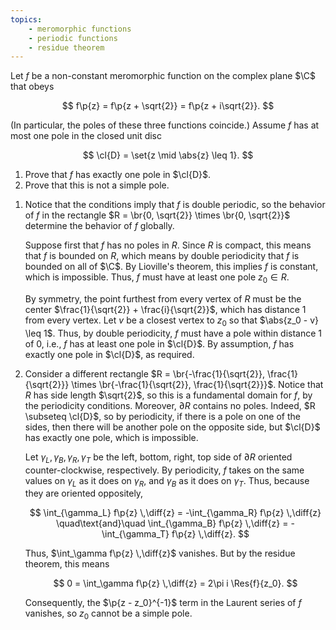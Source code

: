```yaml
---
topics:
    - meromorphic functions
    - periodic functions
    - residue theorem
---
```


<problem>

Let $f$ be a non-constant meromorphic function on the complex plane $\C$ that obeys

$$
f\p{z} = f\p{z + \sqrt{2}} = f\p{z + i\sqrt{2}}.
$$

(In particular, the poles of these three functions coincide.) Assume $f$ has at most one pole in the closed unit disc

$$
\cl{D} = \set{z \mid \abs{z} \leq 1}.
$$

1. Prove that $f$ has exactly one pole in $\cl{D}$.
2. Prove that this is not a simple pole.

</problem>

<solution>

1. Notice that the conditions imply that $f$ is double periodic, so the behavior of $f$ in the rectangle $R = \br{0, \sqrt{2}} \times \br{0, \sqrt{2}}$ determine the behavior of $f$ globally.

    Suppose first that $f$ has no poles in $R$. Since $R$ is compact, this means that $f$ is bounded on $R$, which means by double periodicity that $f$ is bounded on all of $\C$. By Lioville's theorem, this implies $f$ is constant, which is impossible. Thus, $f$ must have at least one pole $z_0 \in R$.

    By symmetry, the point furthest from every vertex of $R$ must be the center $\frac{1}{\sqrt{2}} + \frac{i}{\sqrt{2}}$, which has distance $1$ from every vertex. Let $v$ be a closest vertex to $z_0$ so that $\abs{z_0 - v} \leq 1$. Thus, by double periodicity, $f$ must have a pole within distance $1$ of $0$, i.e., $f$ has at least one pole in $\cl{D}$. By assumption, $f$ has exactly one pole in $\cl{D}$, as required.

2. Consider a different rectangle $R = \br{-\frac{1}{\sqrt{2}}, \frac{1}{\sqrt{2}}} \times \br{-\frac{1}{\sqrt{2}}, \frac{1}{\sqrt{2}}}$. Notice that $R$ has side length $\sqrt{2}$, so this is a fundamental domain for $f$, by the periodicity conditions. Moreover, $\partial{R}$ contains no poles. Indeed, $R \subseteq \cl{D}$, so by periodicity, if there is a pole on one of the sides, then there will be another pole on the opposite side, but $\cl{D}$ has exactly one pole, which is impossible.

    Let $\gamma_L, \gamma_B, \gamma_R, \gamma_T$ be the left, bottom, right, top side of $\partial{R}$ oriented counter-clockwise, respectively. By periodicity, $f$ takes on the same values on $\gamma_L$ as it does on $\gamma_R$, and $\gamma_B$ as it does on $\gamma_T$. Thus, because they are oriented oppositely,

    $$
    \int_{\gamma_L} f\p{z} \,\diff{z} = -\int_{\gamma_R} f\p{z} \,\diff{z}
    \quad\text{and}\quad
    \int_{\gamma_B} f\p{z} \,\diff{z} = -\int_{\gamma_T} f\p{z} \,\diff{z}.
    $$

    Thus, $\int_\gamma f\p{z} \,\diff{z}$ vanishes. But by the residue theorem, this means

    $$
    0 = \int_\gamma f\p{z} \,\diff{z} = 2\pi i \Res{f}{z_0}.
    $$

    Consequently, the $\p{z - z_0}^{-1}$ term in the Laurent series of $f$ vanishes, so $z_0$ cannot be a simple pole.

</solution>
